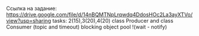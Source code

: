 Ссылка на задание: https://drive.google.com/file/d/14nBQMTNpLrqwdq4DdosHOc2La3ayXTVo/view?usp=sharing
tasks: 2(15),3(20),4(20)
class Producer and class Consumer (topic and timeout)
blocking object pool !(wait - notify)